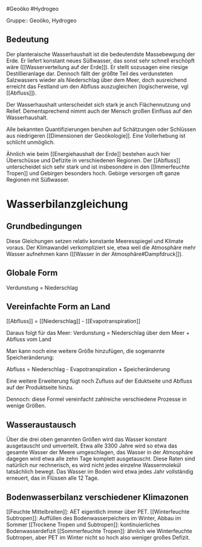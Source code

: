 #Geoöko #Hydrogeo

Gruppe:: Geoöko, Hydrogeo

## Bedeutung

Der planteraische Wasserhaushalt ist die bedeutendste Massebewgung der Erde. Er liefert konstant neues Süßwasser, das sonst sehr schnell erschöpft wäre ([[Wasserverteilung auf der Erde]]). Er stellt sozusagen eine riesige Destillieranlage dar. Dennoch fällt der größte Teil des verdunsteten Salzwassers wieder als Niederschlag über dem Meer, doch ausreichend erreicht das Festland um den Abfluss auszugleichen (logischerweise, vgl [[Abfluss]]).  

Der Wasserhaushalt unterscheidet sich stark je anch Flächennutzung und Relief. Dementsprechend nimmt auch der Mensch großen Einfluss auf den Wasserhaushalt.

Alle bekannten Quantifizierungen beruhen auf Schätzungen oder Schlüssen aus niedrigeren [[Dimensionen der Geoökologie]]. Eine Vollerhebung ist schlicht unmöglich.

Ähnlich wie beim [[Energiehaushalt der Erde]] bestehen auch hier Überschüsse und Defizite in verschiedenen Regionen. Der [[Abfluss]] unterscheidet sich sehr stark und ist insbesondere in den [[Immerfeuchte Tropen]] und Gebirgen besonders hoch. Gebirge versorgen oft ganze Regionen mit Süßwasser.

# Wasserbilanzgleichung

## Grundbedingungen

Diese Gleichungen setzen relativ konstante Meeresspiegel und Klimate voraus. Der Klimawandel verkompliziert sie, etwa weil die Atmosphäre mehr Wasser aufnehmen kann ([[Wasser in der Atmosphäre#Dampfdruck]]).

## Globale Form

Verdunstung = Niederschlag

## Vereinfachte Form an Land

[[Abfluss]] = [[Niederschlag]] - [[Evapotranspiration]]

Daraus folgt für das Meer: Verdunstung = Niederschlag über dem Meer + Abfluss vom Land

Man kann noch eine weitere Größe hinzufügen, die sogenannte Speicheränderung:

Abfluss = Niederschlag - Evapotranspiration + Speicheränderung

Eine weitere Erweiterung fügt noch Zufluss auf der Eduktseite und Abfluss auf der Produktseite hinzu.

Dennoch: diese Formel vereinfacht zahlreiche verschiedene Prozesse in wenige Größen.

## Wasseraustausch

Über die drei oben genannten Größen wird das Wasser konstant ausgetauscht und umverteilt. Etwa alle 3300 Jahre wird so etwa das gesamte Wasser der Meere umgeschlagen, das Wasser in der Atmosphäre dagegen wird etwa alle zehn Tage komplett ausgetauscht. Diese Raten sind natürlich nur rechnerisch, es wird nicht jedes einzelne Wassermolekül tatsächlich bewegt. Das Wasser im Boden wird etwa jedes Jahr vollständig erneuert, das in Flüssen alle 12 Tage. 

## Bodenwasserbilanz verschiedener Klimazonen

[[Feuchte Mittelbreiten]]: AET eigentlich immer über PET. 
[[Winterfeuchte Subtropen]]: Auffüllen des Bodenwasserpeichers im Winter, Abbau im Sommer
[[Trockene Tropen und Subtropen]]: kontinuierliches Bodenwasserdefizit
[[Sommerfeuchte Tropen]]: ähnlich wie Winterfeuchte Subtropen, aber PET im Winter nicht so hoch also weniger großes Defizit.

